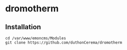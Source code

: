 # dromotherm

## Installation

    cd /var/www/emoncms/Modules
    git clone https://github.com/duthonCerema/dromotherm
